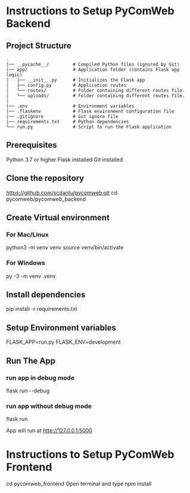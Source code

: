 # Instructions to Setup PyComWeb Backend

## Project Structure
```
.
|── __pycache__/         # Compiled Python files (ignored by Git)
|── app/                 # Application folder (contains Flask app logic)
|   ├── __init__.py      # Initializes the Flask app
|   ├── config.py        # Application routes
|   └── routes/          # Folder containing different routes file.
|   └── uploads/         # Folder containing different routes file.
|
|── .env                 # Environment variables
|── .flaskenv            # Flask environment configuration file
|── .gitignore           # Git ignore file
|── requirements.txt     # Python dependencies
└── run.py               # Script to run the Flask application
```

## Prerequisites
Python 3.7 or higher
Flask installed
Git installed

## Clone the repository
https://github.com/scdantu/pycomweb.git
cd pycomweb/pycomweb_backend

## Create Virtual environment
### For Mac/Linux
python3 -m venv venv
source venv/bin/activate

### For Windows
py -3 -m venv .venv

## Install dependencies
pip install -r requirements.txt

## Setup Environment variables
FLASK_APP=run.py
FLASK_ENV=development

## Run The App
### run app in debug mode 
flask run --debug

### run app without debug mode
flask run

App will run at http://127.0.0.1:5000


# Instructions to Setup PyComWeb Frontend
cd pycomweb_frontend 
Open terminal and type npm install


